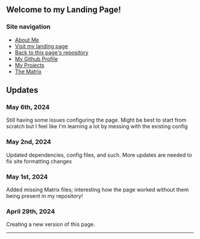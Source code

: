 ## Welcome to my Landing Page!
### Site navigation
- <a href = "https://shosephiroth.github.io/aboutMe">About Me</a> 
- <a href = "https://shosephiroth.github.io/">Visit my landing page</a> 
- <a href = "https://github.com/shosephiroth/shosephiroth.github.io">Back to this page's repository</a>
- <a href = "https://github.com/shosephiroth">My Github Profile
- <a href = "https://shosephiroth.github.io/projects.html">My Projects</a>
- <a href = "https://shosephiroth.github.io/Portfolio-Matrix/">The Matrix</a>

## Updates

### May 6th, 2024 

Still having some issues configuring the page. Might be best to start from scratch but I feel like I'm learning a lot by messing with the existing config

### May 2nd, 2024

Updated dependencies, config files, and such. More updates are needed to fix site formatting changes


### May 1st, 2024

Added missing Matrix files; interesting how the page worked without them being present in my repository!

### April 29th, 2024

Creating a new version of this page.

--- 